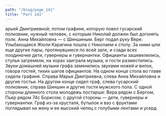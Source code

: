 ```yaml
---
path: "/blog/page_141"
title: "Part 141"
---
```


арьей Дмитриевной; потом графиня, которую повел гусарский полковник, нужный человек, с которым Николай должен был догонять полк. Анна Михайловна — с Шиншиным. Берг подал руку Вере. Улыбающаяся Жюли Карагина пошла с Николаем к столу. За ними шли еще другие пары, протянувшиеся по всей зале, и сзади всех поодиночке дети, гувернеры и гувернантки. Официанты зашевелились, стулья загремели, на хорах заиграла музыка, и гости разместились. Звуки домашней музыки графа заменились звуками ножей и вилок, говора гостей, тихих шагов официантов. На одном конце стола во главе сидела графиня. Справа Марья Дмитриевна, слева Анна Михайловна и другие гостьи. На другом конце сидел граф, слева гусарский полковник, справа Шиншин и другие гости мужского пола. С одной стороны длинного стола молодежь постарше: Вера рядом с Бергом, Пьер рядом 74с Борисом; с другой стороны — дети, гувернеры и гувернантки. Граф из-за хрусталя, бутылок и ваз с фруктами поглядывал на жену и ее высокий чепец с голубыми лентами и усерд
